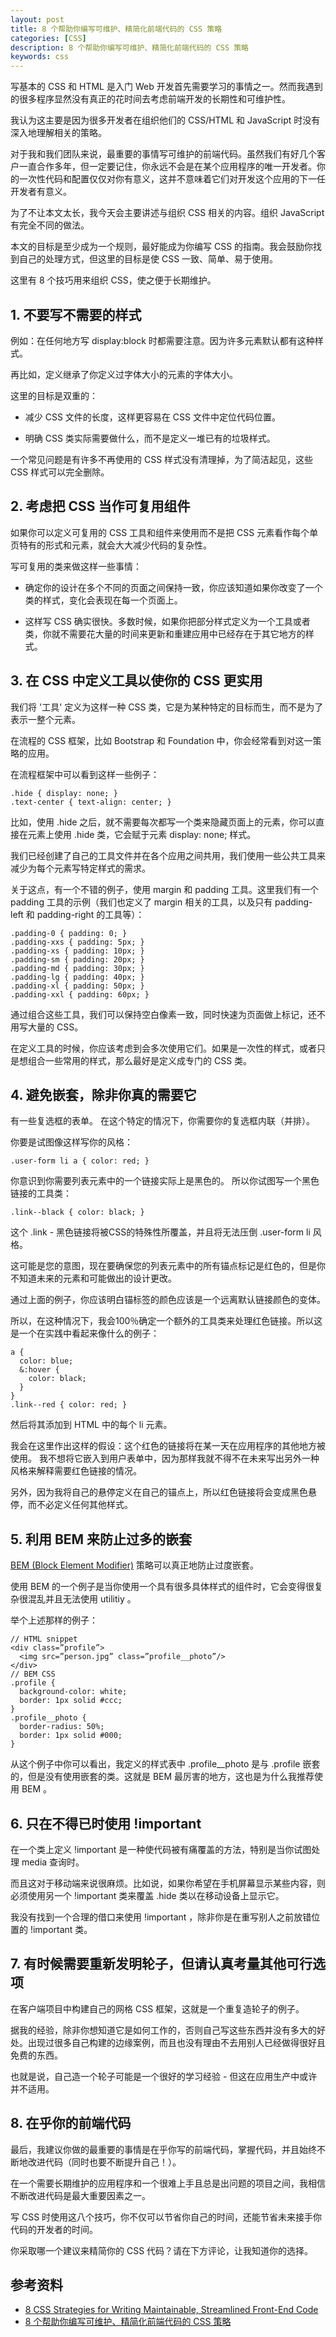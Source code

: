 ```yaml
---
layout: post
title: 8 个帮助你编写可维护、精简化前端代码的 CSS 策略
categories: [CSS]
description: 8 个帮助你编写可维护、精简化前端代码的 CSS 策略
keywords: css
---
```


写基本的 CSS 和 HTML 是入门 Web 开发首先需要学习的事情之一。然而我遇到的很多程序显然没有真正的花时间去考虑前端开发的长期性和可维护性。

我认为这主要是因为很多开发者在组织他们的 CSS/HTML 和 JavaScript 时没有深入地理解相关的策略。

对于我和我们团队来说，最重要的事情写可维护的前端代码。虽然我们有好几个客户一直合作多年，但一定要记住，你永远不会是在某个应用程序的唯一开发者。你的一次性代码和配置仅仅对你有意义，这并不意味着它们对开发这个应用的下一任开发者有意义。

为了不让本文太长，我今天会主要讲述与组织 CSS 相关的内容。组织 JavaScript 有完全不同的做法。

本文的目标是至少成为一个规则，最好能成为你编写 CSS 的指南。我会鼓励你找到自己的处理方式，但这里的目标是使 CSS 一致、简单、易于使用。

这里有 8 个技巧用来组织 CSS，使之便于长期维护。

## 1. 不要写不需要的样式

例如：在任何地方写 display:block 时都需要注意。因为许多元素默认都有这种样式。

再比如，定义继承了你定义过字体大小的元素的字体大小。

这里的目标是双重的：

- 减少 CSS 文件的长度，这样更容易在 CSS 文件中定位代码位置。

- 明确 CSS 类实际需要做什么，而不是定义一堆已有的垃圾样式。

一个常见问题是有许多不再使用的 CSS 样式没有清理掉，为了简洁起见，这些 CSS 样式可以完全删除。

## 2. 考虑把 CSS 当作可复用组件

如果你可以定义可复用的 CSS 工具和组件来使用而不是把 CSS 元素看作每个单页特有的形式和元素，就会大大减少代码的复杂性。

写可复用的类来做这样一些事情：

- 确定你的设计在多个不同的页面之间保持一致，你应该知道如果你改变了一个类的样式，变化会表现在每一个页面上。

- 这样写 CSS 确实很快。多数时候，如果你把部分样式定义为一个工具或者类，你就不需要花大量的时间来更新和重建应用中已经存在于其它地方的样式。

## 3. 在 CSS 中定义工具以使你的 CSS 更实用

我们将 '工具' 定义为这样一种 CSS 类，它是为某种特定的目标而生，而不是为了表示一整个元素。

在流程的 CSS 框架，比如 Bootstrap 和 Foundation 中，你会经常看到对这一策略的应用。

在流程框架中可以看到这样一些例子：
```
.hide { display: none; }
.text-center { text-align: center; }
```
比如，使用 .hide 之后，就不需要每次都写一个类来隐藏页面上的元素，你可以直接在元素上使用 .hide 类，它会赋于元素 display: none; 样式。

我们已经创建了自己的工具文件并在各个应用之间共用，我们使用一些公共工具来减少为每个元素写特定样式的需求。

关于这点，有一个不错的例子，使用 margin 和 padding 工具。这里我们有一个 padding 工具的示例（我们也定义了 margin 相关的工具，以及只有 padding-left 和 padding-right 的工具等）：
```
.padding-0 { padding: 0; }
.padding-xxs { padding: 5px; }
.padding-xs { padding: 10px; }
.padding-sm { padding: 20px; }
.padding-md { padding: 30px; }
.padding-lg { padding: 40px; }
.padding-xl { padding: 50px; }
.padding-xxl { padding: 60px; }
```
通过组合这些工具，我们可以保持空白像素一致，同时快速为页面做上标记，还不用写大量的 CSS。

在定义工具的时候，你应该考虑到会多次使用它们。如果是一次性的样式，或者只是想组合一些常用的样式，那么最好是定义成专门的 CSS 类。

## 4. 避免嵌套，除非你真的需要它

有一些复选框的表单。 在这个特定的情况下，你需要你的复选框内联（并排）。

你要是试图像这样写你的风格：
```
.user-form li a { color: red; }
```
你意识到你需要列表元素中的一个链接实际上是黑色的。 所以你试图写一个黑色链接的工具类：
```
.link--black { color: black; }
```
这个 .link - 黑色链接将被CSS的特殊性所覆盖，并且将无法压倒 .user-form li 风格。

这可能是您的意图，现在要确保您的列表元素中的所有锚点标记是红色的，但是你不知道未来的元素和可能做出的设计更改。

通过上面的例子，你应该明白锚标签的颜色应该是一个远离默认链接颜色的变体。

所以，在这种情况下，我会100％确定一个额外的工具类来处理红色链接。所以这是一个在实践中看起来像什么的例子：
```
a { 
  color: blue;
  &:hover {
    color: black;
  }
}
.link--red { color: red; }
```
然后将其添加到 HTML 中的每个 li 元素。

我会在这里作出这样的假设：这个红色的链接将在某一天在应用程序的其他地方被使用。 我不想将它嵌入到用户表单中，因为那样我就不得不在未来写出另外一种风格来解释需要红色链接的情况。

另外，因为我将自己的悬停定义在自己的锚点上，所以红色链接将会变成黑色悬停，而不必定义任何其他样式。

## 5. 利用 BEM 来防止过多的嵌套

[BEM (Block Element Modifier)](https://csswizardry.com/2013/01/mindbemding-getting-your-head-round-bem-syntax/) 策略可以真正地防止过度嵌套。

使用 BEM 的一个例子是当你使用一个具有很多具体样式的组件时，它会变得很复杂很混乱并且无法使用 utilitiy 。

举个上述那样的例子：
```
// HTML snippet
<div class=”profile”>
  <img src=”person.jpg” class=”profile__photo”/>
</div>
// BEM CSS
.profile {
  background-color: white;
  border: 1px solid #ccc;
}
.profile__photo {
  border-radius: 50%;
  border: 1px solid #000;
}
```
从这个例子中你可以看出，我定义的样式表中 .profile__photo 是与 .profile 嵌套的，但是没有使用嵌套的类。这就是 BEM 最厉害的地方，这也是为什么我推荐使用 BEM 。

## 6. 只在不得已时使用 !important

在一个类上定义 !important 是一种使代码被有痛覆盖的方法，特别是当你试图处理 media 查询时。

而且这对于移动端来说很麻烦。比如说，如果你希望在手机屏幕显示某些内容，则必须使用另一个 !important 类来覆盖 .hide 类以在移动设备上显示它。

我没有找到一个合理的借口来使用 !important ，除非你是在重写别人之前放错位置的 !important 类。

## 7. 有时候需要重新发明轮子，但请认真考量其他可行选项

在客户端项目中构建自己的网格 CSS 框架，这就是一个重复造轮子的例子。

据我的经验，除非你想知道它是如何工作的，否则自己写这些东西并没有多大的好处。出现过很多自己构建的边缘案例，而且也没有理由不去用别人已经做得很好且免费的东西。

也就是说，自己造一个轮子可能是一个很好的学习经验 - 但这在应用生产中或许并不适用。

## 8. 在乎你的前端代码

最后，我建议你做的最重要的事情是在乎你写的前端代码，掌握代码，并且始终不断地改进代码（同时也要不断提升自己！）。

在一个需要长期维护的应用程序和一个很难上手且总是出问题的项目之间，我相信不断改进代码是最大重要因素之一。

写 CSS 时使用这八个技巧，你不仅可以节省你自己的时间，还能节省未来接手你代码的开发者的时间。

你采取哪一个建议来精简你的 CSS 代码？请在下方评论，让我知道你的选择。

## 参考资料
- [8 CSS Strategies for Writing Maintainable, Streamlined Front-End Code](https://dzone.com/articles/8-css-strategies-for-writing-maintainable-streamli-1)
- [8 个帮助你编写可维护、精简化前端代码的 CSS 策略](https://www.oschina.net/translate/8-css-strategies-for-writing-maintainable-streamli)


